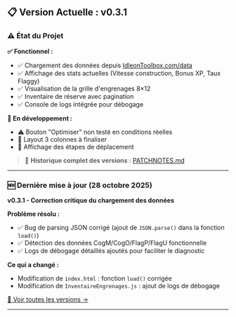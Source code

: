 ## 📋 Version Actuelle : v0.3.1

### ⚠️ État du Projet

**✅ Fonctionnel :**
- ✅ Chargement des données depuis [IdleonToolbox.com/data](https://idleontoolbox.com/data)
- ✅ Affichage des stats actuelles (Vitesse construction, Bonus XP, Taux Flaggy)
- ✅ Visualisation de la grille d'engrenages 8×12
- ✅ Inventaire de réserve avec pagination
- ✅ Console de logs intégrée pour débogage

**🚧 En développement :**
- ⚠️ Bouton "Optimiser" non testé en conditions réelles
- 🚧 Layout 3 colonnes à finaliser
- 🚧 Affichage des étapes de déplacement

> 📖 **Historique complet des versions :** [PATCHNOTES.md](PATCHNOTES.md)

---

### 🆕 Dernière mise à jour (28 octobre 2025)

**v0.3.1 - Correction critique du chargement des données**

**Problème résolu :**
- ✅ Bug de parsing JSON corrigé (ajout de `JSON.parse()` dans la fonction `load()`)
- ✅ Détection des données CogM/CogO/FlagP/FlagU fonctionnelle
- ✅ Logs de débogage détaillés ajoutés pour faciliter le diagnostic

**Ce qui a changé :**
- Modification de `index.html` : fonction `load()` corrigée
- Modification de `InventaireEngrenages.js` : ajout de logs de débogage

[📜 Voir toutes les versions →](PATCHNOTES.md)

---

